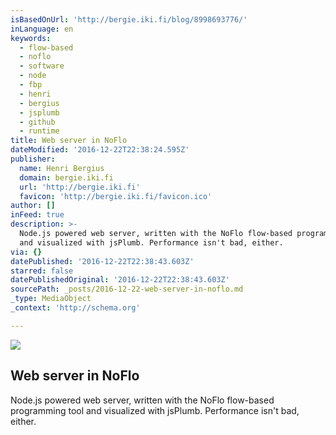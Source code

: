 ```yaml
---
isBasedOnUrl: 'http://bergie.iki.fi/blog/8998693776/'
inLanguage: en
keywords:
  - flow-based
  - noflo
  - software
  - node
  - fbp
  - henri
  - bergius
  - jsplumb
  - github
  - runtime
title: Web server in NoFlo
dateModified: '2016-12-22T22:38:24.595Z'
publisher:
  name: Henri Bergius
  domain: bergie.iki.fi
  url: 'http://bergie.iki.fi'
  favicon: 'http://bergie.iki.fi/favicon.ico'
author: []
inFeed: true
description: >-
  Node.js powered web server, written with the NoFlo flow-based programming tool
  and visualized with jsPlumb. Performance isn't bad, either.
via: {}
datePublished: '2016-12-22T22:38:43.603Z'
starred: false
datePublishedOriginal: '2016-12-22T22:38:43.603Z'
sourcePath: _posts/2016-12-22-web-server-in-noflo.md
_type: MediaObject
_context: 'http://schema.org'

---
```

<article style=""><img src="https://the-grid-user-content.s3-us-west-2.amazonaws.com/108840f7-55dd-4f1d-905d-de8529f1d3e2.png" /><h1>Web server in NoFlo</h1><p>Node.js powered web server, written with the NoFlo flow-based programming tool and visualized with jsPlumb. Performance isn't bad, either.</p></article>